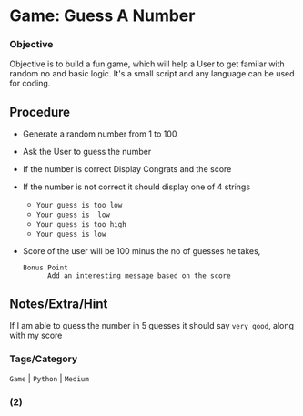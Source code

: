 Game: Guess A Number
=======

### Objective

Objective is to build a fun game, which will help a User to get familar with random no and basic logic. It's a small script and any language can be used for coding.


Procedure
-----------


* Generate a random number from 1 to 100
* Ask the User to guess the number
* If the number is correct Display Congrats and the score
* If the number is not correct it should display one of 4 strings
  * `Your guess is too low`
   * `Your guess is  low`
    * `Your guess is too high`
    * `Your guess is low`
* Score of the user will be 100 minus the no of guesses he takes, 

      Bonus Point
            Add an interesting message based on the score



Notes/Extra/Hint
-------------

If I am able to guess the number in 5 guesses it should say `very good`, along with my score
 
### Tags/Category
`Game` | `Python` | `Medium`

### (2)

